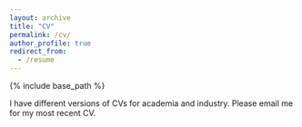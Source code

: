 ```yaml
---
layout: archive
title: "CV"
permalink: /cv/
author_profile: true
redirect_from:
  - /resume
---
```


{% include base_path %}

I have different versions of CVs for academia and industry.
Please email me for my most recent CV.
